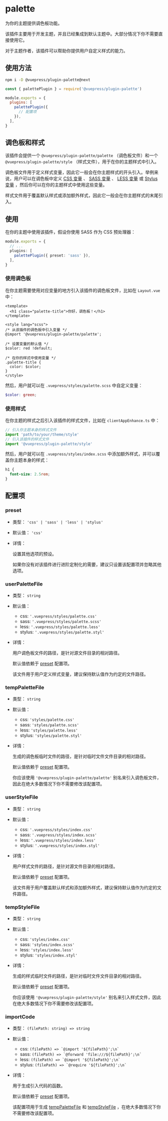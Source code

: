 # palette

<NpmBadge package="@vuepress/plugin-palette" />

为你的主题提供调色板功能。

该插件主要用于开发主题，并且已经集成到默认主题中。大部分情况下你不需要直接使用它。

对于主题作者，该插件可以帮助你提供用户自定义样式的能力。

## 使用方法

```bash
npm i -D @vuepress/plugin-palette@next
```

```js
const { palettePlugin } = require('@vuepress/plugin-palette')

module.exports = {
  plugins: [
    palettePlugin({
      // 配置项
    }),
  ],
}
```

## 调色板和样式

该插件会提供一个 `@vuepress/plugin-palette/palette` （调色板文件）和一个 `@vuepress/plugin-palette/style` （样式文件），用于在你的主题样式中引入。

调色板文件用于定义样式变量，因此它一般会在你主题样式的开头引入。举例来说，用户可以在调色板中定义 [CSS 变量](https://developer.mozilla.org/en-US/docs/Web/CSS/Using_CSS_custom_properties) 、 [SASS 变量](https://sass-lang.com/documentation/variables) 、 [LESS 变量](http://lesscss.org/features/#variables-feature) 或 [Stylus 变量](https://stylus-lang.com/docs/variables.html) ，然后你可以在你的主题样式中使用这些变量。

样式文件用于覆盖默认样式或添加额外样式，因此它一般会在你主题样式的末尾引入。

## 使用

在你的主题中使用该插件，假设你使用 SASS 作为 CSS 预处理器：

```ts
module.exports = {
  // ...
  plugins: [
    palettePlugin({ preset: 'sass' }),
  ],
}
```

### 使用调色板

在你主题需要使用对应变量的地方引入该插件的调色板文件，比如在 `Layout.vue` 中：

```vue
<template>
  <h1 class="palette-title">你好，调色板！</h1>
</template>

<style lang="scss">
/* 从该插件的调色板中引入变量 */
@import '@vuepress/plugin-palette/palette';

/* 设置变量的默认值 */
$color: red !default;

/* 在你的样式中使用变量 */
.palette-title {
  color: $color;
}
</style>
```

然后，用户就可以在 `.vuepress/styles/palette.scss` 中自定义变量：

```scss
$color: green;
```

### 使用样式

在你主题的样式之后引入该插件的样式文件，比如在 `clientAppEnhance.ts` 中：

```ts
// 引入你主题本身的样式文件
import 'path/to/your/theme/style'
// 引入该插件的样式文件
import '@vuepress/plugin-palette/style'
```

然后，用户就可以在 `.vuepress/styles/index.scss` 中添加额外样式，并可以覆盖你主题本身的样式：

```scss
h1 {
  font-size: 2.5rem;
}
```

## 配置项

### preset

- 类型： `'css' | 'sass' | 'less' | 'stylus'`

- 默认值： `'css'`

- 详情：

  设置其他选项的预设。

  如果你没有对该插件进行进阶定制化的需要，建议只设置该配置项并忽略其他选项。

### userPaletteFile

- 类型： `string`

- 默认值：
  - css: `'.vuepress/styles/palette.css'`
  - sass: `'.vuepress/styles/palette.scss'`
  - less: `'.vuepress/styles/palette.less'`
  - stylus: `'.vuepress/styles/palette.styl'`

- 详情：

  用户调色板文件的路径，是针对源文件目录的相对路径。

  默认值依赖于 [preset](#preset) 配置项。

  该文件用于用户定义样式变量，建议保持默认值作为约定的文件路径。

### tempPaletteFile

- 类型： `string`

- 默认值：
  - css: `'styles/palette.css'`
  - sass: `'styles/palette.scss'`
  - less: `'styles/palette.less'`
  - stylus: `'styles/palette.styl'`

- 详情：

  生成的调色板临时文件的路径，是针对临时文件文件目录的相对路径。

  默认值依赖于 [preset](#preset) 配置项。

  你应该使用 `'@vuepress/plugin-palette/palette'` 别名来引入调色板文件，因此在绝大多数情况下你不需要修改该配置项。

### userStyleFile

- 类型： `string`

- 默认值：
  - css: `'.vuepress/styles/index.css'`
  - sass: `'.vuepress/styles/index.scss'`
  - less: `'.vuepress/styles/index.less'`
  - stylus: `'.vuepress/styles/index.styl'`

- 详情：

  用户样式文件的路径，是针对源文件目录的相对路径。

  默认值依赖于 [preset](#preset) 配置项。

  该文件用于用户覆盖默认样式和添加额外样式，建议保持默认值作为约定的文件路径。

### tempStyleFile

- 类型： `string`

- 默认值：
  - css: `'styles/index.css'`
  - sass: `'styles/index.scss'`
  - less: `'styles/index.less'`
  - stylus: `'styles/index.styl'`

- 详情：

  生成的样式临时文件的路径，是针对临时文件文件目录的相对路径。

  默认值依赖于 [preset](#preset) 配置项。

  你应该使用 `'@vuepress/plugin-palette/style'` 别名来引入样式文件，因此在绝大多数情况下你不需要修改该配置项。

### importCode

- 类型： `(filePath: string) => string`

- 默认值：
  - css: `` (filePath) => `@import '${filePath}';\n` ``
  - sass: `` (filePath) => `@forward 'file:///${filePath}';\n` ``
  - less: `` (filePath) => `@import '${filePath}';\n` ``
  - stylus: `` (filePath) => `@require '${filePath}';\n` ``

- 详情：

  用于生成引入代码的函数。

  默认值依赖于 [preset](#preset) 配置项。

  该配置项用于生成 [tempPaletteFile](#temppalettefile) 和 [tempStyleFile](#tempstylefile) ，在绝大多数情况下你不需要修改该配置项。
